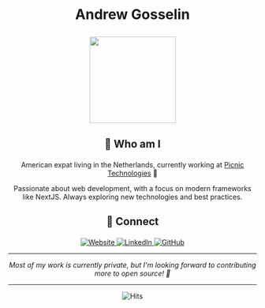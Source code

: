 # <p align="center">Andrew Gosselin</p>

<p align="center">
  <a target="_blank" href="https://cyrexag.com" rel="Website">
    <img width="175" height="175" src="https://images.weserv.nl/?url=avatars.githubusercontent.com/u/32310481?v=4&h=300&w=300&fit=cover&mask=circle&maxage=7d">
  </a>
</p>

## <p align="center">👤 Who am I</p>

<p align="center">
  American expat living in the Netherlands, currently working at <a target="_blank" href="https://jobs.picnic.app/en/home">Picnic Technologies</a> 🛒
</p>

<p align="center">
  Passionate about web development, with a focus on modern frameworks like NextJS. Always exploring new technologies and best practices.
</p>

## <p align="center">🔗 Connect</p>

<p align="center">
  <a href="https://cyrexag.com" target="_blank">
    <img src="https://img.shields.io/badge/Website-cyrexag.com-005384?style=for-the-badge&logo=google-chrome&logoColor=white" alt="Website"/>
  </a>
  <a href="https://www.linkedin.com/in/andrew-gosselin" target="_blank">
    <img src="https://img.shields.io/badge/LinkedIn-Connect-blue?style=for-the-badge&logo=linkedin&logoColor=white" alt="LinkedIn"/>
  </a>
  <a href="https://github.com/andrewgosselin" target="_blank">
    <img src="https://img.shields.io/badge/GitHub-Follow-black?style=for-the-badge&logo=github&logoColor=white" alt="GitHub"/>
  </a>
</p>

---

<p align="center">
  <i>Most of my work is currently private, but I'm looking forward to contributing more to open source! 🤞</i>
</p>

---

<p align="center">
  <img alt="Hits" src="https://hits.sh/github.com/andrewgosselin/hits.svg?style=for-the-badge&label=seen%20by&color=005384&logo=github"/>
</p>
